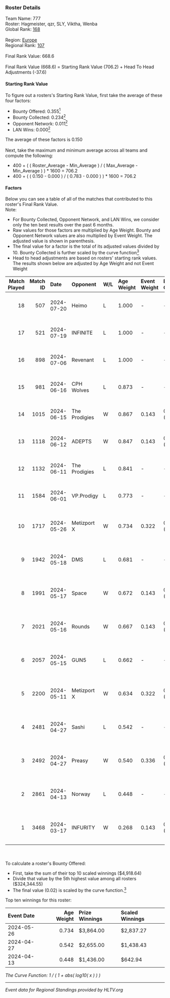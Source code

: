 ### Roster Details<br />
Team Name: 777<br />
Roster: Hagmeister, qzr, SLY, Viktha, Wenba<br />
Global Rank: [168](../standings_global.md)<br />
<br />
Region: [Europe]( ../standings_europe.md)<br />
Regional Rank: [107]( ../standings_europe.md)<br />
<br />
Final Rank Value:  668.6<br />
<br />
Final Rank Value (668.6) = Starting Rank Value (706.2) + Head To Head Adjustments (-37.6)<br />

#### Starting Rank Value<br />
To figure out a rosters's Starting Rank Value, first take the average of these four factors:<br />
- Bounty Offered: 0.355[<sup>1</sup>](#table2)
- Bounty Collected: 0.234[<sup>2</sup>](#table1)
- Opponent Network: 0.011[<sup>2</sup>](#table1)
- LAN Wins: 0.000[<sup>2</sup>](#table1)

The average of these factors is 0.150<br />
<br />
Next, take the maximum and minimum average across all teams and compute the following:<br />
- 400 + ( ( Roster_Average - Min_Average ) / ( Max_Average - Min_Average ) ) * 1600 = 706.2
- 400 + ( ( 0.150 - 0.000 ) / ( 0.783 - 0.000 ) ) * 1600 = 706.2


#### Factors<br />
Below you can see a table of all of the matches that contributed to this roster's Final Rank Value.<br />
Note:<br />

- For Bounty Collected, Opponent Network, and LAN Wins, we consider only the ten best results over the past 6 months.
- Raw values for those factors are multiplied by Age Weight. Bounty and Opponent Network values are also multiplied by Event Weight. The adjusted value is shown in parenthesis.
- The final value for a factor is the total of its adjusted values divided by 10. Bounty Collected is further scaled by the curve function[<sup>3</sup>](#curveFunction)
- Head to head adjustments are based on rosters' starting rank values. The results shown below are adjusted by Age Weight and not Event Weight
<span id="table1"></span><br />


| Match Played | Match ID | Date       | Opponent      | W/L | Age Weight | Event Weight | Bounty Collected | Opponent Network | LAN Wins  | H2H Adj. | Roster                                       |
| -: | -: | :- | :- | :- | :- | :- | :- | :- | :- | -: | :- |
|           18 |      507 | 2024-07-20 | Heimo         | L   | 1.000      | -            | -                | -                | -         |   -16.91 | Hagmeister, qzr, SLY, Viktha, Wenba          |
|           17 |      521 | 2024-07-19 | INFINITE      | L   | 1.000      | -            | -                | -                | -         |   -20.34 | Hagmeister, qzr, SLY, Viktha, Wenba          |
|           16 |      898 | 2024-07-06 | Revenant      | L   | 1.000      | -            | -                | -                | -         |   -11.54 | Hagmeister, qzr, SLY, Viktha, Wenba          |
|           15 |      981 | 2024-06-16 | CPH Wolves    | L   | 0.873      | -            | -                | -                | -         |   -10.58 | Hagmeister, qzr, SLY, Viktha, Wenba          |
|           14 |     1015 | 2024-06-15 | The Prodigies | W   | 0.867      | 0.143        | 0.000 (0.000)    | 0.094 (0.012)    | 0 (0.000) |     8.24 | Hagmeister, qzr, SLY, Viktha, Wenba          |
|           13 |     1118 | 2024-06-12 | ADEPTS        | W   | 0.847      | 0.143        | 0.002 (0.000)    | 0.027 (0.003)    | 0 (0.000) |    10.98 | Hagmeister, qzr, SLY, Viktha, Wenba          |
|           12 |     1132 | 2024-06-11 | The Prodigies | L   | 0.841      | -            | -                | -                | -         |   -18.21 | Hagmeister, qzr, SLY, Viktha, Wenba          |
|           11 |     1584 | 2024-06-01 | VP.Prodigy    | L   | 0.773      | -            | -                | -                | -         |    -6.62 | Affava, Hagmeister, qzr, Viktha, Wenba       |
|           10 |     1717 | 2024-05-26 | Metizport X   | W   | 0.734      | 0.322        | 0.005 (0.001)    | 0.025 (0.006)    | 0 (0.000) |     9.11 | Affava, Hagmeister, MadeInRed, Viktha, Wenba |
|            9 |     1942 | 2024-05-18 | DMS           | L   | 0.681      | -            | -                | -                | -         |    -5.54 | Affava, Hagmeister, MadeInRed, Viktha, Wenba |
|            8 |     1991 | 2024-05-17 | Space         | W   | 0.672      | 0.143        | 0.006 (0.001)    | 0.406 (0.039)    | 0 (0.000) |    13.95 | Affava, Hagmeister, MadeInRed, Viktha, Wenba |
|            7 |     2021 | 2024-05-16 | Rounds        | W   | 0.667      | 0.143        | 0.000 (0.000)    | 0.000 (0.000)    | 0 (0.000) |     3.04 | Affava, Hagmeister, MadeInRed, Viktha, Wenba |
|            6 |     2057 | 2024-05-15 | GUN5          | L   | 0.662      | -            | -                | -                | -         |    -4.78 | Affava, Hagmeister, MadeInRed, Viktha, Wenba |
|            5 |     2200 | 2024-05-11 | Metizport X   | W   | 0.634      | 0.322        | 0.005 (0.001)    | 0.025 (0.005)    | 0 (0.000) |     8.27 | Affava, Hagmeister, MadeInRed, Viktha, Wenba |
|            4 |     2481 | 2024-04-27 | Sashi         | L   | 0.542      | -            | -                | -                | -         |    -1.20 | Affava, Hagmeister, MadeInRed, Viktha, Wenba |
|            3 |     2492 | 2024-04-27 | Preasy        | W   | 0.540      | 0.336        | 0.012 (0.002)    | 0.224 (0.041)    | 0 (0.000) |    10.33 | Affava, Hagmeister, MadeInRed, Viktha, Wenba |
|            2 |     2861 | 2024-04-13 | Norway        | L   | 0.448      | -            | -                | -                | -         |    -7.12 | Affava, Hagmeister, MadeInRed, Viktha, Wenba |
|            1 |     3468 | 2024-03-17 | INFURITY      | W   | 0.268      | 0.143        | 0.000 (0.000)    | 0.000 (0.000)    | 0 (0.000) |     1.29 | Affava, Hagmeister, MadeInRed, Viktha, Wenba |

<br />
<span id="table2"></span><br />
To calculate a roster's Bounty Offered:<br />

- First, take the sum of their top 10 scaled winnings ($4,918.64)
- Divide that value by the 5th highest value among all rosters ($324,344.55)
- The final value (0.02) is scaled by the curve function.[<sup>3</sup>](#curveFunction)

Top ten winnings for this roster:<br />

| Event Date | Age Weight | Prize Winnings | Scaled Winnings |
| :- | -: | :- | :- |
| 2024-05-26 |      0.734 | $3,864.00      | $2,837.27       |
| 2024-04-27 |      0.542 | $2,655.00      | $1,438.43       |
| 2024-04-13 |      0.448 | $1,436.00      | $642.94         |


<span id="curveFunction"></span>_The Curve Function: 1 / ( 1 + abs( log10( x ) ) )_<br />

---
_Event data for Regional Standings provided by HLTV.org_<br />
